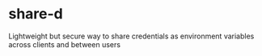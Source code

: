 # share-d
Lightweight but secure way to share credentials as environment variables across clients and between users
